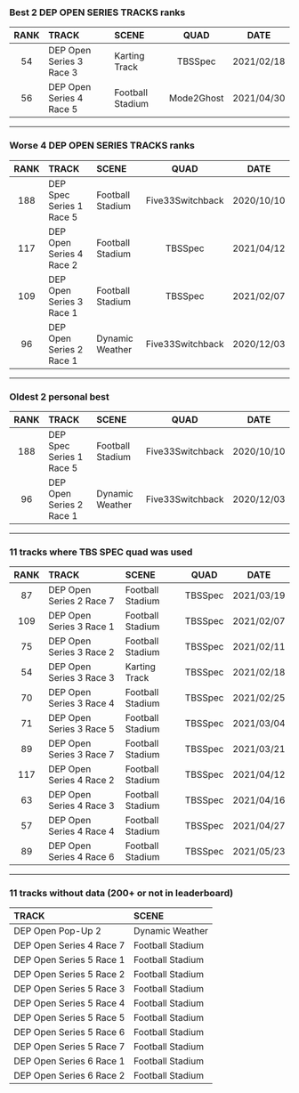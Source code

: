 ### Best 2 DEP OPEN SERIES TRACKS ranks
|RANK|TRACK|SCENE|QUAD|DATE|
|:---:|:---|:---|:---:|:---:|
|54|DEP Open Series 3 Race 3|Karting Track|TBSSpec|2021/02/18|
|56|DEP Open Series 4 Race 5|Football Stadium|Mode2Ghost|2021/04/30|
---
### Worse 4 DEP OPEN SERIES TRACKS ranks
|RANK|TRACK|SCENE|QUAD|DATE|
|:---:|:---|:---|:---:|:---:|
|188|DEP Spec Series 1 Race 5|Football Stadium|Five33Switchback|2020/10/10|
|117|DEP Open Series 4 Race 2|Football Stadium|TBSSpec|2021/04/12|
|109|DEP Open Series 3 Race 1|Football Stadium|TBSSpec|2021/02/07|
|96|DEP Open Series 2 Race 1|Dynamic Weather|Five33Switchback|2020/12/03|
---
### Oldest 2 personal best
|RANK|TRACK|SCENE|QUAD|DATE|
|:---:|:---|:---|:---:|:---:|
|188|DEP Spec Series 1 Race 5|Football Stadium|Five33Switchback|2020/10/10|
|96|DEP Open Series 2 Race 1|Dynamic Weather|Five33Switchback|2020/12/03|
---
### 11 tracks where TBS SPEC quad was used
|RANK|TRACK|SCENE|QUAD|DATE|
|:---:|:---|:---|:---:|:---:|
|87|DEP Open Series 2 Race 7|Football Stadium|TBSSpec|2021/03/19|
|109|DEP Open Series 3 Race 1|Football Stadium|TBSSpec|2021/02/07|
|75|DEP Open Series 3 Race 2|Football Stadium|TBSSpec|2021/02/11|
|54|DEP Open Series 3 Race 3|Karting Track|TBSSpec|2021/02/18|
|70|DEP Open Series 3 Race 4|Football Stadium|TBSSpec|2021/02/25|
|71|DEP Open Series 3 Race 5|Football Stadium|TBSSpec|2021/03/04|
|89|DEP Open Series 3 Race 7|Football Stadium|TBSSpec|2021/03/21|
|117|DEP Open Series 4 Race 2|Football Stadium|TBSSpec|2021/04/12|
|63|DEP Open Series 4 Race 3|Football Stadium|TBSSpec|2021/04/16|
|57|DEP Open Series 4 Race 4|Football Stadium|TBSSpec|2021/04/27|
|89|DEP Open Series 4 Race 6|Football Stadium|TBSSpec|2021/05/23|
---
### 11 tracks without data (200+ or not in leaderboard)
|TRACK|SCENE|
|:---|:---|
|DEP Open Pop-Up 2|Dynamic Weather|
|DEP Open Series 4 Race 7|Football Stadium|
|DEP Open Series 5 Race 1|Football Stadium|
|DEP Open Series 5 Race 2|Football Stadium|
|DEP Open Series 5 Race 3|Football Stadium|
|DEP Open Series 5 Race 4|Football Stadium|
|DEP Open Series 5 Race 5|Football Stadium|
|DEP Open Series 5 Race 6|Football Stadium|
|DEP Open Series 5 Race 7|Football Stadium|
|DEP Open Series 6 Race 1|Football Stadium|
|DEP Open Series 6 Race 2|Football Stadium|
